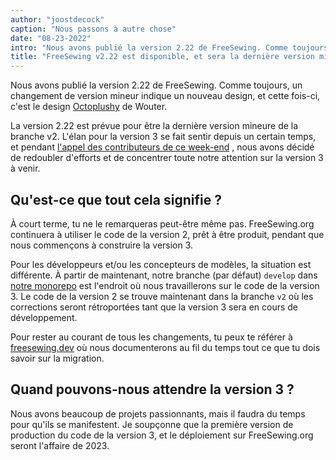 ```yaml
---
author: "joostdecock"
caption: "Nous passons à autre chose"
date: "08-23-2022"
intro: "Nous avons publié la version 2.22 de FreeSewing. Comme toujours, un saut de version mineur indique un nouveau design, et cette fois-ci, c'est le design Octoplushy de Wouter."
title: "FreeSewing v2.22 est disponible, et sera la dernière version mineure avant la v3."
---
```


Nous avons publié la version 2.22 de FreeSewing. Comme toujours, un changement de version mineur indique un nouveau design, et cette fois-ci, c'est le design [Octoplushy](/designs/octoplushy) de Wouter.

La version 2.22 est prévue pour être la dernière version mineure de la branche v2. L'élan pour la version 3 se fait sentir depuis un certain temps, et pendant [l'appel des contributeurs de ce week-end](https://github.com/freesewing/freesewing/discussions/2582) , nous avons décidé de redoubler d'efforts et de concentrer toute notre attention sur la version 3 à venir.

## Qu'est-ce que tout cela signifie ?

À court terme, tu ne le remarqueras peut-être même pas. FreeSewing.org continuera à utiliser le code de la version 2, prêt à être produit, pendant que nous commençons à construire la version 3.

Pour les développeurs et/ou les concepteurs de modèles, la situation est différente. À partir de maintenant, notre branche (par défaut) `develop` dans [notre monorepo](https://github.com/freesewing/freesewing) est l'endroit où nous travaillerons sur le code de la version 3. Le code de la version 2 se trouve maintenant dans la branche `v2` où les corrections seront rétroportées tant que la version 3 sera en cours de développement.

Pour rester au courant de tous les changements, tu peux te référer à [freesewing.dev](https://freesewing.dev) où nous documenterons au fil du temps tout ce que tu dois savoir sur la migration.

## Quand pouvons-nous attendre la version 3 ?

Nous avons beaucoup de projets passionnants, mais il faudra du temps pour qu'ils se manifestent. Je soupçonne que la première version de production du code de la version 3, et le déploiement sur FreeSewing.org seront l'affaire de 2023.


